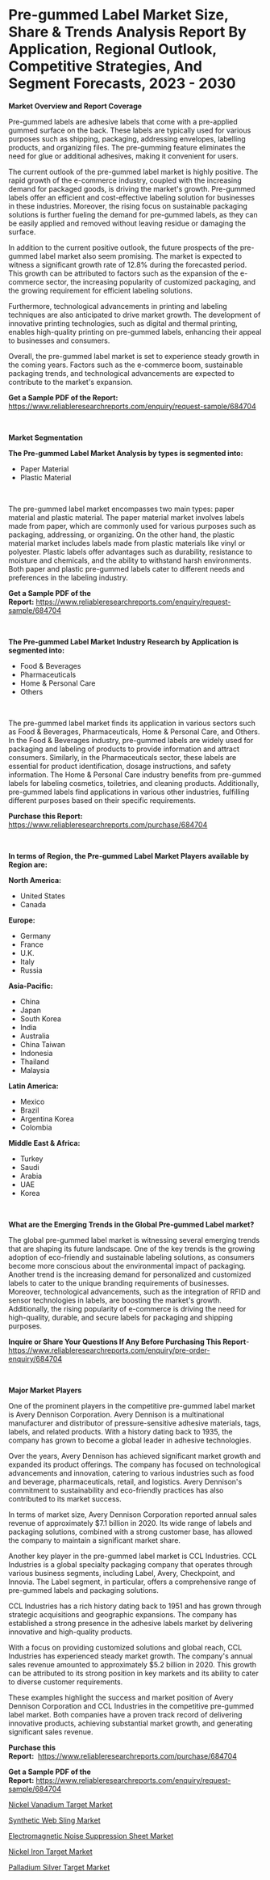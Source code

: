 <p><h1>Pre-gummed Label Market Size, Share & Trends Analysis Report By Application, Regional Outlook, Competitive Strategies, And Segment Forecasts, 2023 - 2030</h1></p><p><strong>Market Overview and Report Coverage</strong></p>
<p><p>Pre-gummed labels are adhesive labels that come with a pre-applied gummed surface on the back. These labels are typically used for various purposes such as shipping, packaging, addressing envelopes, labelling products, and organizing files. The pre-gumming feature eliminates the need for glue or additional adhesives, making it convenient for users.</p><p>The current outlook of the pre-gummed label market is highly positive. The rapid growth of the e-commerce industry, coupled with the increasing demand for packaged goods, is driving the market's growth. Pre-gummed labels offer an efficient and cost-effective labeling solution for businesses in these industries. Moreover, the rising focus on sustainable packaging solutions is further fueling the demand for pre-gummed labels, as they can be easily applied and removed without leaving residue or damaging the surface.</p><p>In addition to the current positive outlook, the future prospects of the pre-gummed label market also seem promising. The market is expected to witness a significant growth rate of 12.8% during the forecasted period. This growth can be attributed to factors such as the expansion of the e-commerce sector, the increasing popularity of customized packaging, and the growing requirement for efficient labeling solutions.</p><p>Furthermore, technological advancements in printing and labeling techniques are also anticipated to drive market growth. The development of innovative printing technologies, such as digital and thermal printing, enables high-quality printing on pre-gummed labels, enhancing their appeal to businesses and consumers.</p><p>Overall, the pre-gummed label market is set to experience steady growth in the coming years. Factors such as the e-commerce boom, sustainable packaging trends, and technological advancements are expected to contribute to the market's expansion.</p></p>
<p><strong>Get a Sample PDF of the Report:</strong> <a href="https://www.reliableresearchreports.com/enquiry/request-sample/684704">https://www.reliableresearchreports.com/enquiry/request-sample/684704</a></p>
<p>&nbsp;</p>
<p><strong>Market Segmentation</strong></p>
<p><strong>The Pre-gummed Label Market Analysis by types is segmented into:</strong></p>
<p><ul><li>Paper Material</li><li>Plastic Material</li></ul></p>
<p>&nbsp;</p>
<p><p>The pre-gummed label market encompasses two main types: paper material and plastic material. The paper material market involves labels made from paper, which are commonly used for various purposes such as packaging, addressing, or organizing. On the other hand, the plastic material market includes labels made from plastic materials like vinyl or polyester. Plastic labels offer advantages such as durability, resistance to moisture and chemicals, and the ability to withstand harsh environments. Both paper and plastic pre-gummed labels cater to different needs and preferences in the labeling industry.</p></p>
<p><strong>Get a Sample PDF of the Report:</strong>&nbsp;<a href="https://www.reliableresearchreports.com/enquiry/request-sample/684704">https://www.reliableresearchreports.com/enquiry/request-sample/684704</a></p>
<p>&nbsp;</p>
<p><strong>The Pre-gummed Label Market Industry Research by Application is segmented into:</strong></p>
<p><ul><li>Food & Beverages</li><li>Pharmaceuticals</li><li>Home & Personal Care</li><li>Others</li></ul></p>
<p>&nbsp;</p>
<p><p>The pre-gummed label market finds its application in various sectors such as Food & Beverages, Pharmaceuticals, Home & Personal Care, and Others. In the Food & Beverages industry, pre-gummed labels are widely used for packaging and labeling of products to provide information and attract consumers. Similarly, in the Pharmaceuticals sector, these labels are essential for product identification, dosage instructions, and safety information. The Home & Personal Care industry benefits from pre-gummed labels for labeling cosmetics, toiletries, and cleaning products. Additionally, pre-gummed labels find applications in various other industries, fulfilling different purposes based on their specific requirements.</p></p>
<p><strong>Purchase this Report:</strong>&nbsp; <a href="https://www.reliableresearchreports.com/purchase/684704">https://www.reliableresearchreports.com/purchase/684704</a></p>
<p>&nbsp;</p>
<p><strong>In terms of Region, the Pre-gummed Label Market Players available by Region are:</strong></p>
<p>
    <p> <strong> North America: </strong>
        <ul>
            <li>United States</li>
            <li>Canada</li>
        </ul>
        </p> 
    <p> <strong> Europe: </strong>
        <ul>
            <li>Germany</li>
            <li>France</li>
            <li>U.K.</li>
            <li>Italy</li>
            <li>Russia</li>
        </ul>
        </p> 
    <p> <strong> Asia-Pacific: </strong>
        <ul>
            <li>China</li>
            <li>Japan</li>
            <li>South Korea</li>
            <li>India</li>
            <li>Australia</li>
            <li>China Taiwan</li>
            <li>Indonesia</li>
            <li>Thailand</li>
            <li>Malaysia</li>
        </ul>
        </p> 
    <p> <strong> Latin America: </strong>
        <ul>
            <li>Mexico</li>
            <li>Brazil</li>
            <li>Argentina Korea</li>
            <li>Colombia</li>
        </ul>
        </p> 
    <p> <strong> Middle East & Africa: </strong>
        <ul>
            <li>Turkey</li>
            <li>Saudi</li>
            <li>Arabia</li>
            <li>UAE</li>
            <li>Korea</li>
        </ul>
    </p>
    </p>
<p>&nbsp;</p>
<p><strong>What are the Emerging Trends in the Global Pre-gummed Label market?</strong></p>
<p><p>The global pre-gummed label market is witnessing several emerging trends that are shaping its future landscape. One of the key trends is the growing adoption of eco-friendly and sustainable labeling solutions, as consumers become more conscious about the environmental impact of packaging. Another trend is the increasing demand for personalized and customized labels to cater to the unique branding requirements of businesses. Moreover, technological advancements, such as the integration of RFID and sensor technologies in labels, are boosting the market's growth. Additionally, the rising popularity of e-commerce is driving the need for high-quality, durable, and secure labels for packaging and shipping purposes.</p></p>
<p><strong>Inquire or Share Your Questions If Any Before Purchasing This Report</strong>- <a href="https://www.reliableresearchreports.com/enquiry/pre-order-enquiry/684704">https://www.reliableresearchreports.com/enquiry/pre-order-enquiry/684704</a></p>
<p>&nbsp;</p>
<p><strong>Major Market Players</strong></p>
<p><p>One of the prominent players in the competitive pre-gummed label market is Avery Dennison Corporation. Avery Dennison is a multinational manufacturer and distributor of pressure-sensitive adhesive materials, tags, labels, and related products. With a history dating back to 1935, the company has grown to become a global leader in adhesive technologies.</p><p>Over the years, Avery Dennison has achieved significant market growth and expanded its product offerings. The company has focused on technological advancements and innovation, catering to various industries such as food and beverage, pharmaceuticals, retail, and logistics. Avery Dennison's commitment to sustainability and eco-friendly practices has also contributed to its market success.</p><p>In terms of market size, Avery Dennison Corporation reported annual sales revenue of approximately $7.1 billion in 2020. Its wide range of labels and packaging solutions, combined with a strong customer base, has allowed the company to maintain a significant market share.</p><p>Another key player in the pre-gummed label market is CCL Industries. CCL Industries is a global specialty packaging company that operates through various business segments, including Label, Avery, Checkpoint, and Innovia. The Label segment, in particular, offers a comprehensive range of pre-gummed labels and packaging solutions.</p><p>CCL Industries has a rich history dating back to 1951 and has grown through strategic acquisitions and geographic expansions. The company has established a strong presence in the adhesive labels market by delivering innovative and high-quality products.</p><p>With a focus on providing customized solutions and global reach, CCL Industries has experienced steady market growth. The company's annual sales revenue amounted to approximately $5.2 billion in 2020. This growth can be attributed to its strong position in key markets and its ability to cater to diverse customer requirements.</p><p>These examples highlight the success and market position of Avery Dennison Corporation and CCL Industries in the competitive pre-gummed label market. Both companies have a proven track record of delivering innovative products, achieving substantial market growth, and generating significant sales revenue.</p></p>
<p><strong>Purchase this Report:</strong>&nbsp;&nbsp;<a href="https://www.reliableresearchreports.com/purchase/684704">https://www.reliableresearchreports.com/purchase/684704</a></p>
<p></p>
<p><strong>Get a Sample PDF of the Report:</strong>&nbsp;<a href="https://www.reliableresearchreports.com/enquiry/request-sample/684704">https://www.reliableresearchreports.com/enquiry/request-sample/684704</a></p>
<p><p><a href="https://medium.com/@beauhagenes2023/decoding-nickel-vanadium-target-market-metrics-market-share-trends-and-growth-patterns-e022abf20941">Nickel Vanadium Target Market</a></p><p><a href="https://github.com/RickHolmes3/Market-Research-Report-List-1/blob/main/synthetic-web-sling-market.md">Synthetic Web Sling Market</a></p><p><a href="https://github.com/GroverBarry/Market-Research-Report-List-2/blob/main/electromagnetic-noise-suppression-sheet-market.md">Electromagnetic Noise Suppression Sheet Market</a></p><p><a href="https://medium.com/@norvalolson/nickel-iron-target-market-size-and-market-trends-complete-industry-overview-2023-to-2030-d5250a899362">Nickel Iron Target Market</a></p><p><a href="https://medium.com/@lupeosinski/palladium-silver-target-market-insight-market-trends-growth-forecasted-from-2023-to-2030-92a52b36668e">Palladium Silver Target Market</a></p></p>
